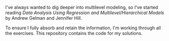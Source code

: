 I've always wanted to dig deeper into multilevel modeling, so I've started reading *Data Analysis Using Regression and Multilevel/Hierarchical Models* by Andrew Gelman and Jennifer Hill.

To ensure I fully absorb and retain the information, I'm working through all the exercises. This repository contains the code for my solutions.
